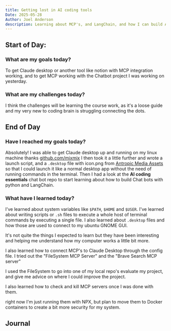 ```yaml
---
title: Getting lost in AI coding tools
Date: 2025-05-28
Author: Joel Anderson
description: Learning about MCP's, and LangChain, and how I can build AI workflows, is proving to be quite the challenging coding project.
---
```


## Start of Day:

### What are my goals today?
To get Claude desktop or another tool like notion with MCP integration working, and to get MCP working with the Chatbot project I was working on yesterday.

### What are my challenges today?
I think the challenges will be learning the course work, as it's a loose guide and my very new to coding brain is struggling connecting the dots.

## End of Day

### Have I reached my goals today?
Absolutely! I was able to get Claude desktop up and running on my linux machine thanks [github.com/mixmix](https://gist.github.com/mixmix/5cd716fe9efb103b1616175987161814) I then took it a little further and wrote a launch script, and a `.desktop` file with icon.png from [Antropic Media Assets](https://www.anthropic.com/news) so that I could launch it like a normal desktop app without the need of running commands in the terminal. Then I had a look at the **AI coding essentials** chat bot repo to start learning about how to build Chat bots with python and LangChain.

### What have I learned today?
I've learned about system variables like `$PATH`, `$HOME` and `$USER`. I've learned about writing scripts or `.sh` files to execute a whole host of terminal commands by executing a single file. I also learned about `.desktop` files and how those are used to connect to my ubuntu GNOME GUI.

It's not quite the things I expected to learn but they have been interesting and helping me understand how my computer works a little bit more.

I also learned how to connect MCP's to Claude Desktop through the config file. I tried out the "FileSystem MCP Server" and the "Brave Search MCP server"

I used the FileSystem to go into one of my local repo's evaluate my project, and give me advice on where I could improve the project.

I also learned how to check and kill MCP servers once I was done with them.

right now I'm just running them with NPX, but plan to move them to Docker containers to create a bit more security for my system.

## Journal


